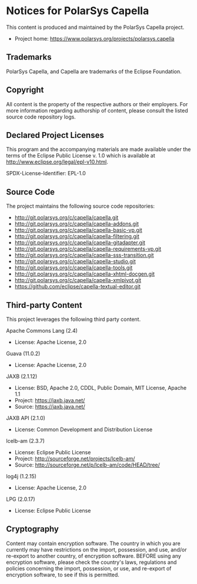 # Notices for PolarSys Capella

This content is produced and maintained by the PolarSys Capella project.

* Project home: https://www.polarsys.org/projects/polarsys.capella

## Trademarks

PolarSys Capella, and Capella are trademarks of the Eclipse Foundation.

## Copyright

All content is the property of the respective authors or their employers. For
more information regarding authorship of content, please consult the listed
source code repository logs.

## Declared Project Licenses

This program and the accompanying materials are made available under the terms
of the Eclipse Public License v. 1.0 which is available at
http://www.eclipse.org/legal/epl-v10.html.

SPDX-License-Identifier: EPL-1.0

## Source Code

The project maintains the following source code repositories:

* http://git.polarsys.org/c/capella/capella.git
* http://git.polarsys.org/c/capella/capella-addons.git
* http://git.polarsys.org/c/capella/capella-basic-vp.git
* http://git.polarsys.org/c/capella/capella-filtering.git
* http://git.polarsys.org/c/capella/capella-gitadapter.git
* http://git.polarsys.org/c/capella/capella-requirements-vp.git
* http://git.polarsys.org/c/capella/capella-sss-transition.git
* http://git.polarsys.org/c/capella/capella-studio.git
* http://git.polarsys.org/c/capella/capella-tools.git
* http://git.polarsys.org/c/capella/capella-xhtml-docgen.git
* http://git.polarsys.org/c/capella/capella-xmlpivot.git
* https://github.com/eclipse/capella-textual-editor.git

## Third-party Content

This project leverages the following third party content.

Apache Commons Lang (2.4)

* License: Apache License, 2.0 

Guava (11.0.2)

* License: Apache License, 2.0

JAXB (2.1.12)

* License: BSD, Apache 2.0, CDDL, Public Domain, MIT License, Apache 1.1 
* Project: https://jaxb.java.net/
* Source: https://jaxb.java.net/

JAXB API (2.1.0)

* License: Common Development and Distribution License

lcelb-am (2.3.7)

* License: Eclipse Public License
* Project: http://sourceforge.net/projects/lcelb-am/
* Source: http://sourceforge.net/p/lcelb-am/code/HEAD/tree/

log4j (1.2.15)

* License: Apache License, 2.0

LPG (2.0.17)

* License: Eclipse Public License

## Cryptography

Content may contain encryption software. The country in which you are currently
may have restrictions on the import, possession, and use, and/or re-export to
another country, of encryption software. BEFORE using any encryption software,
please check the country's laws, regulations and policies concerning the import,
possession, or use, and re-export of encryption software, to see if this is
permitted.